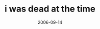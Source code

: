 ---
layout: base.njk
title : 'i was dead at the time' 
view_title : 'i was dead at the time' 
year : '2006' 
date : '2006-09-14' 
img_file : '/drawing/iwasdeadatthetime.png' 
html_file : 'iwasdeadatthetime' 
next_html : 'imnotthathungry.html' 
year_order : '251' 
permalink : "title/{{html_file}}.html"
---